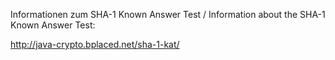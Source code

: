 Informationen zum SHA-1 Known Answer Test / Information about the SHA-1 Known Answer Test:

http://java-crypto.bplaced.net/sha-1-kat/
